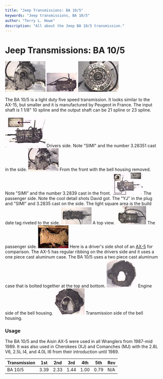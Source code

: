 ```yaml
---
title: "Jeep Transmissions: BA 10/5"
keywords: "Jeep transmissions, BA 10/5"
author: "Terry L. Howe"
description: "All about the Jeep BA 10/5 transmission."
---
```

# Jeep Transmissions: BA 10/5

[![ba10/5 front](../../../img/transmission/factory/ba10f_.jpg)](../../../img/transmission/factory/ba10f.jpg) [![ba10/5 side](../../../img/transmission/factory/ba10ds_.jpg)](../../../img/transmission/factory/ba10ds.jpg) [![ba10/5 back](../../../img/transmission/factory/ba10b_.jpg)](../../../img/transmission/factory/ba10b.jpg)   

The BA 10/5 is a light duty five speed transmission. It looks similar to the AX-15, but smaller and it is manufactured by Peugeot in France. The input shaft is 1 1/8" 10 spline and the output shaft can be 21 spline or 23 spline.

[![ba10/5 drivers side detail](../../../img/transmission/factory/ba10dsd_.jpg)](../../../img/transmission/factory/ba10dsd.jpg) Drivers side. Note "SIMI" and the number 3.28351 cast in the side. [![ba10/5 front detail](../../../img/transmission/factory/ba10fd_.jpg)](../../../img/transmission/factory/ba10fd.jpg) From the front with the bell housing removed. Note "SIMI" and the number 3.2839 cast in the front. [![ba10/5 passenger side detail](../../../img/transmission/factory/ba10psd_.jpg)](../../../img/transmission/factory/ba10psd.jpg) The passenger side. Note the cool detail shots David got. The "YJ" in the plug and "SIMI" and 3.2835 cast on the side. The light square area is the build date tag riveted to the side. [![ba10/5 top](../../../img/transmission/factory/ba10t_.jpg)](../../../img/transmission/factory/ba10t.jpg) A top view. [![ba10/5 top](../../../img/transmission/factory/ba10ps_.jpg)](../../../img/transmission/factory/ba10ps.jpg) The passenger side. [![AX-5 side](../../../img/transmission/factory/ax5s_.jpg)](../../../img/transmission/factory/ax5s.jpg) Here is a driver's side shot of an [AX-5](/transmission/factory/ax5.md) for comparison. The AX-5 has regular ribbing on the drivers side and it uses a one piece cast aluminum case. The BA 10/5 uses a two piece cast aluminum case that is bolted together at the top and bottom. [![ba10/5 bell housing](../../../img/bell/bellba10_.jpg)](../../../img/bell/bellba10.jpg) Engine side of the bell housing. [![ba10/5 bell housing](../../../img/bell/bellba10b_.jpg)](../../../img/bell/bellba10b.jpg) Transmission side of the bell housing. 

### Usage

The BA 10/5 and the Aisin AX-5 were used in all Wranglers from 1987-mid 1989. It was also used in Cherokees (XJ) and Comanches (MJ) with the 2.8L V6, 2.5L I4, and 4.0L I6 from their introduction until 1989.

| Transmission | 1st  | 2nd  | 3rd  | 4th  | 5th  | Rev |
|--------------|------|------|------|------|------|-----|
| BA 10/5      | 3.39 | 2.33 | 1.44 | 1.00 | 0.79 | N/A |
